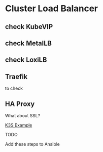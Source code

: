 # Cluster Load Balancer

## check KubeVIP

## check MetalLB

## check LoxiLB

## Traefik

to check

## HA Proxy

What about SSL?

[K3S Example](https://docs.k3s.io/datastore/cluster-loadbalancer?ext-load-balancer=HAProxy#setup-load-balancer)

TODO

Add these steps to Ansible
